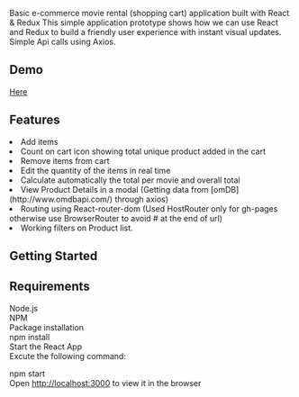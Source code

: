 Basic e-commerce movie rental (shopping cart) application built with React & Redux
This simple application prototype shows how we can use React and Redux to build a friendly user experience with instant visual updates.
Simple Api calls using Axios.

## Demo
[Here](https://shubhamb11.github.io/movieProject/)

## Features
<li>Add items</li>
<li>Count on cart icon showing total unique product added in the cart</li>
<li>Remove items from cart</li>
<li>Edit the quantity of the items in real time</li>
<li>Calculate automatically the total per movie and overall total</li>
<li>View Product Details in a modal (Getting data from [omDB](http://www.omdbapi.com/) through axios)</li>
<li>Routing using React-router-dom (Used HostRouter only for gh-pages otherwise use BrowserRouter to avoid # at the end of url)</li>
<li>Working filters on Product list.</li>

## Getting Started

## Requirements
Node.js<br />
NPM<br />
Package installation<br />
npm install<br />
Start the React App<br />
Excute the following command:<br />

npm start<br />
Open [http://localhost:3000](http://localhost:3000) to view it in the browser
